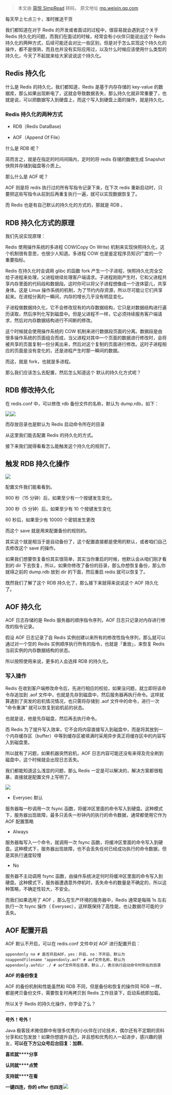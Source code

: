 > 本文由 [简悦 SimpRead](http://ksria.com/simpread/) 转码， 原文地址 [mp.weixin.qq.com](https://mp.weixin.qq.com/s/zUw7yPIT1dQixDbZy5kkkw)

每天早上七点三十，准时推送干货

  

我们都知道在对于 Redis 的开发或者面试的过程中，很容易就会遇到这个关于 Redis 持久化的问题，而我们在面试的时候，经常会有小伙伴只能说出这个 Redis 持久化的两种方式，后续可能还会对比一些区别，但是对于怎么实现这个持久化的操作，都不是很熟，而且也并没有实际应用过，以及什么时候应该使用什么类型的持久化，今天了不起就来给大家说说这个持久化。

Redis 持久化
---------

什么是 Redis 的持久化，我们都知道，Redis 是基于内存存储的 key-value 的数据库，那么如果出现断电了，这就会导致数据丢失，那么持久化就非常重要了，也就是说，可以把数据写入到硬盘上，而这个写入到硬盘上面的操作，就是持久化。

### Redis 持久化的两种方式

*   RDB（Redis DataBase)
    
*   AOF（Append Of File）
    

什么是 RDB 呢？

简而言之，就是在指定的时间间隔内，定时的将 redis 存储的数据生成 Snapshot 快照并存储到磁盘等介质上。

那么什么是 AOF 呢？

AOF 则是将 redis 执行过的所有写指令记录下来，在下次 redis 重新启动时，只要把这些写指令从前到后再重复执行一遍，就可以实现数据恢复了。

而 Redis 也是有自己默认的持久化的方式的，那就是 RDB 。

RDB 持久化方式的原理
------------

我们先说实现原理：

Redis 使用操作系统的多进程 COW(Copy On Write) 机制来实现快照持久化，这个机制很有意思，也很少人知道。多进程 COW 也是鉴定程序员知识广度的一个重要指标。

Redis 在持久化时会调用 glibc 的函数 fork 产生一个子进程，快照持久化完全交给子进程来处理，父进程继续处理客户端请求。子进程刚刚产生时，它和父进程共享内存里面的代码段和数据段。这时你可以将父子进程想像成一个连体婴儿，共享身体。这是 Linux 操作系统的机制，为了节约内存资源，所以尽可能让它们共享起来。在进程分离的一瞬间，内存的增长几乎没有明显变化。

子进程做数据持久化，它不会修改现有的内存数据结构，它只是对数据结构进行遍历读取，然后序列化写到磁盘中。但是父进程不一样，它必须持续服务客户端请求，然后对内存数据结构进行不间断的修改。

这个时候就会使用操作系统的 COW 机制来进行数据段页面的分离。数据段是由很多操作系统的页面组合而成，当父进程对其中一个页面的数据进行修改时，会将被共享的页面复制一份分离出来，然后对这个复制的页面进行修改。这时子进程相应的页面是没有变化的，还是进程产生时那一瞬间的数据。

而这，就是 fork，也就是多进程。

那么我们应该怎么去配置，然后怎么知道这个 默认的持久化方式呢？

RDB 修改持久化
---------

在 redis.conf 中，可以修改 rdb 备份文件的名称，默认为 dump.rdb，如下：

![](https://mmbiz.qpic.cn/mmbiz_png/tWOhQMr1wdCe3mbPLFugEDicPd81XRmj3I9fXn6iao5TFCdFwIGzHD7njklmQUoRmjdRm1arCsJ9dziaKUABqic9sA/640?wx_fmt=png&from=appmsg)![](https://mmbiz.qpic.cn/mmbiz_png/tWOhQMr1wdCe3mbPLFugEDicPd81XRmj3iboeQfkTaJYaIs66snZqFtYiaYVVKyX8G5x2Oz6CZlxOeXpCpdm4enqw/640?wx_fmt=png&from=appmsg)

而存放目录也是默认为 Redis 启动命令所在的目录

从这里我们能去配置 Redis 的持久化的方式。

接下来我们就得看看怎么能触发这个持久化的规则了。

触发 RDB 持久化操作
------------

![](https://mmbiz.qpic.cn/mmbiz_png/tWOhQMr1wdCe3mbPLFugEDicPd81XRmj3JZqEkor7Fgs0PhYuicauDry5iaT32G3n9UJpqyA0EaGL5XwD5doxib4UQ/640?wx_fmt=png&from=appmsg)

配置文件我们能看看到。

900 秒（15 分钟）后，如果至少有一个按键发生变化。

300 秒（5 分钟）后，如果至少有 10 个按键发生变化

60 秒后，如果至少有 10000 个密钥发生更改

而这个 save 就是用来配置备份的规则的。

其实这个就是相当于是自动备份了，这个配置直接都是使用的默认，或者咱们自己去修改这个 save 的操作。

如果我们想要恢复备份其实很简单，其实当你重启的时候，他默认会从咱们刚才看到的 dir 下去恢复，所以，如果你修改了备份的目录，那么你想恢复备份，那么你就得之前的 dump.rdb 放到 dir 的下面，然后重启 redis 就可以恢复了。

既然我们了解了这个 RDB 持久化了，那么接下来就得来说说这个 AOF 持久化了。

AOF 持久化
-------

AOF 日志存储的是 Redis 服务器的顺序指令序列，AOF 日志只记录对内存进行修改的指令记录。

假设 AOF 日志记录了自 Redis 实例创建以来所有的修改性指令序列，那么就可以通过对一个空的 Redis 实例顺序执行所有的指令，也就是「重放」，来恢复 Redis 当前实例的内存数据结构的状态。

所以按照使用来说，更多的人会选择 RDB 的持久化。

### 写入操作

Redis 在收到客户端修改命令后，先进行相应的校验，如果没问题，就立即将该命令存追加到 .aof 文件中，也就是先存到磁盘中，然后服务器再执行命令。这样就算遇到了突发的宕机情况情况，也只需将存储到 .aof 文件中的命令，进行一次 “命令重演” 就可以恢复到宕机前的状态。

也就是说，他是先存磁盘，然后再去执行命令。

而 Redis 为了提升写入效率，它不会将内容直接写入到磁盘中，而是将其放到一个内存缓存区（buffer）中等到缓存区被填满时采用异步真正将缓存区中的内容写入到磁盘里。

所以就有了问题，如果机器突然宕机，AOF 日志内容可能还没有来得及完全刷到磁盘中，这个时候就会出现日志丢失。

我们都能知道这么浅显的问题，那么 Redis 一定是可以解决的，解决方案都很粗暴，直接就是配置文件上写明了。

![](https://mmbiz.qpic.cn/mmbiz_png/tWOhQMr1wdCe3mbPLFugEDicPd81XRmj3mFD6chXQ7FOO24KWksLNyEib3Jh0pqW7gOXNWKTKmw2MegJ5xWq9zNA/640?wx_fmt=png&from=appmsg)

*   Everysec 默认
    

服务器每一秒调用一次 fsync 函数，将缓冲区里面的命令写入到硬盘。这种模式下，服务器出现故障，最多只丢失一秒钟内的执行的命令数据，通常都使用它作为 AOF 配置策略

*   Always
    

服务器每写入一个命令，就调用一次 fsync 函数，将缓冲区里面的命令写入到硬盘。这种模式下，服务器出现故障，也不会丢失任何已经成功执行的命令数据，但是其执行速度较慢

*   No
    

服务器不主动调用 fsync 函数，由操作系统决定何时将缓冲区里面的命令写入到硬盘。这种模式下，服务器遭遇意外停机时，丢失命令的数量是不确定的，所以这种策略，不确定性较大，不安全。

而我们如果选用了 AOF ，那么在生产环境的服务器中，Redis 通常是每隔 1s 左右执行一次 fsync 操作（ Everysec），这样既保持了高性能，也让数据尽可能的少丢失。

AOF 配置开启
--------

AOF 默认不开启，可以在 redis.conf 文件中对 AOF 进行配置开启：

```
appendonly no # 是否开启AOF，yes：开启，no：不开启，默认为noappendfilename "appendonly.aof" # aof文件名称，默认为appendonly.aofdir ./ # aof文件所在目录，默认./，表示执行启动命令时所在的目录
```

**AOF 的备份恢复**

AOF 的备份机制和性能虽然和 RDB 不同，但是备份和恢复的操作同 RDB 一样，都是拷贝备份文件，需要恢复时再拷贝到 Redis 工作目录下，启动系统即加载。

所以关于 Redis 的持久化操作，你学会了么？

  

  

  

  

* * *

**号外！号外！**

Java 极客技术微信群中有很多优秀的小伙伴在讨论技术，偶尔还有不定期的资料分享和红包发放！如果你想提升自己，并且想和优秀的人一起进步，感兴趣的朋友，**可以在下方公众号后台回复：加群**。

**喜欢就****分享**  

**认同就****点赞**

**支持就****在看**

**一键四连，你的 offer 也四连**![](https://mmbiz.qpic.cn/mmbiz_gif/ianc8gowe95SWT9QpjR1RWJoYvwicx4prnZMR2NxgzMNg7zCJTO7YR2CmgwPmHdfz8xNWMw2WxljnnJjU5PHsnSw/640?wx_fmt=gif)
